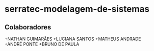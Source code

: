 # serratec-modelagem-de-sistemas
## Colaboradores

+NATHAN GUIMARÃES
+LUCIANA SANTOS
+MATHEUS ANDRADE
+ANDRÉ PONTE
+BRUNO DE PAULA
